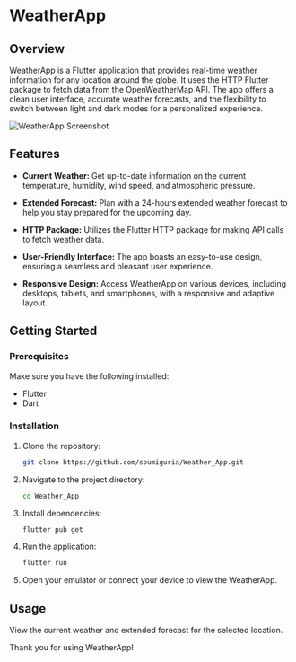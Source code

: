 # WeatherApp

## Overview

WeatherApp is a Flutter application that provides real-time weather information for any location around the globe. It uses the HTTP Flutter package to fetch data from the OpenWeatherMap API. The app offers a clean user interface, accurate weather forecasts, and the flexibility to switch between light and dark modes for a personalized experience.

![WeatherApp Screenshot](/screenshots/screenshot.png)

## Features

- **Current Weather:** Get up-to-date information on the current temperature, humidity, wind speed, and atmospheric pressure.

- **Extended Forecast:** Plan with a 24-hours extended weather forecast to help you stay prepared for the upcoming day.

- **HTTP Package:** Utilizes the Flutter HTTP package for making API calls to fetch weather data.

- **User-Friendly Interface:** The app boasts an easy-to-use design, ensuring a seamless and pleasant user experience.

- **Responsive Design:** Access WeatherApp on various devices, including desktops, tablets, and smartphones, with a responsive and adaptive layout.

## Getting Started

### Prerequisites

Make sure you have the following installed:

- Flutter
- Dart

### Installation

1. Clone the repository:

    ```bash
    git clone https://github.com/soumiguria/Weather_App.git
    ```

2. Navigate to the project directory:

    ```bash
    cd Weather_App
    ```

3. Install dependencies:

    ```bash
    flutter pub get
    ```

4. Run the application:

    ```bash
    flutter run
    ```

5. Open your emulator or connect your device to view the WeatherApp.

## Usage

 View the current weather and extended forecast for the selected location.



Thank you for using WeatherApp!
